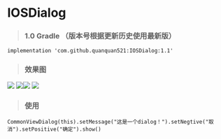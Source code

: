 # IOSDialog

> ### 1.0  Gradle （版本号根据更新历史使用最新版）


    implementation 'com.github.quanquan521:IOSDialog:1.1'


> ### 效果图

![](IOSDialog/1.jpg) ![](IOSDialog/2.jpg)![](IOSDialog/3.jpg) ![](IOSDialog/4.jpg)

> ### 使用
  
  
    CommonViewDialog(this).setMessage("这是一个dialog！").setNegtive("取消").setPositive("确定").show()

